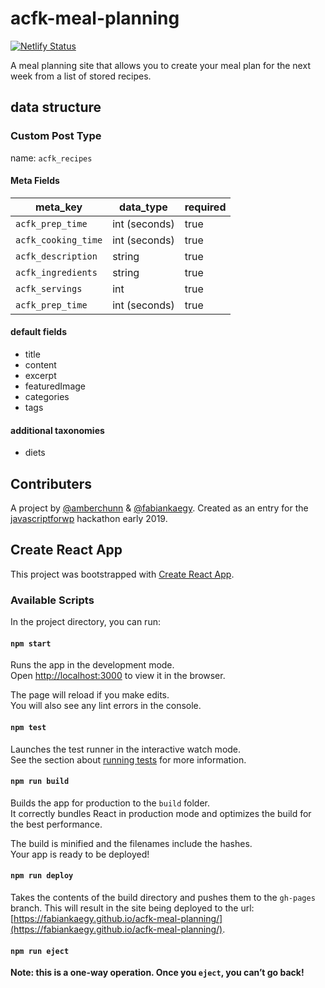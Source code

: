 # acfk-meal-planning
[![Netlify Status](https://api.netlify.com/api/v1/badges/d961fa01-c0f4-4496-827a-4e23c634218c/deploy-status)](https://app.netlify.com/sites/acfk-meal-planning/deploys)

A meal planning site that allows you to create your meal plan for the next week from a list of stored recipes.

## data structure

### Custom Post Type
name: `acfk_recipes`
 

#### Meta Fields
| meta_key             | data_type     | required |
|----------------------|---------------|----------|
| `acfk_prep_time`     | int (seconds) | true     |
| `acfk_cooking_time`  | int (seconds) | true     |
| `acfk_description`   | string        | true     |
| `acfk_ingredients`   | string        | true     |
| `acfk_servings`      | int           | true     |
| `acfk_prep_time`     | int (seconds) | true     |

#### default fields
- title
- content
- excerpt
- featuredImage
- categories
- tags

#### additional taxonomies
- diets


## Contributers
A project by [@amberchunn](https://github.com/amberchunn) & [@fabiankaegy](https://github.com/fabiankaegy). Created as an entry for the [javascriptforwp](https://javascriptforwp.com) hackathon early 2019.

## Create React App

This project was bootstrapped with [Create React App](https://github.com/facebook/create-react-app).

### Available Scripts

In the project directory, you can run:

#### `npm start`

Runs the app in the development mode.<br>
Open [http://localhost:3000](http://localhost:3000) to view it in the browser.

The page will reload if you make edits.<br>
You will also see any lint errors in the console.

#### `npm test`

Launches the test runner in the interactive watch mode.<br>
See the section about [running tests](https://facebook.github.io/create-react-app/docs/running-tests) for more information.

#### `npm run build`

Builds the app for production to the `build` folder.<br>
It correctly bundles React in production mode and optimizes the build for the best performance.

The build is minified and the filenames include the hashes.<br>
Your app is ready to be deployed!

#### `npm run deploy`

Takes the contents of the build directory and pushes them to the `gh-pages` branch. This will result in the site being deployed to the url: [https://fabiankaegy.github.io/acfk-meal-planning/](https://fabiankaegy.github.io/acfk-meal-planning/).

#### `npm run eject`

**Note: this is a one-way operation. Once you `eject`, you can’t go back!**
